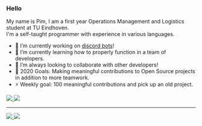 ### Hello

My name is Pim, I am a first year Operations Management and Logistics student at TU Eindhoven.  
I'm a self-taught programmer with experience in various languages.

- 🔭 I’m currently working on [discord bots](https://github.com/floor-gang/)!
- 🌱 I’m currently learning how to properly function in a team of developers.
- 👯 I’m always looking to collaborate with other developers!
- 🥅 2020 Goals: Making meaningful contributions to Open Source projects in addition to more teamwork.
- ⚡ Weekly goal: 100 meaningful contributions and pick up an old project.

<a href="https://github.com/mandjevant">
  <img src="https://komarev.com/ghpvc/?username=mandjevant&style=flat-square" />
</a>
<a href="https://github.com/mandjevant">
  <img src="https://img.shields.io/github/followers/mandjevant?style=social" />
</a>
  
---  
  
<a href="https://github.com/mandjevant">
  <img src="https://github-readme-stats.vercel.app/api?username=mandjevant&count_private=true&show_icons=true&hide_border=true&theme=tokyonight" />
</a>

<a href="https://github.com/mandjevant">
  <img src="https://github-readme-stats.vercel.app/api/top-langs/?username=mandjevant&layout=compact&theme=tokyonight" />
</a>
